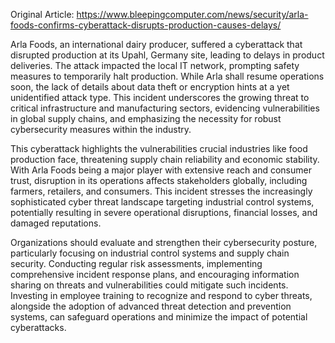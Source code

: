 Original Article: https://www.bleepingcomputer.com/news/security/arla-foods-confirms-cyberattack-disrupts-production-causes-delays/

Arla Foods, an international dairy producer, suffered a cyberattack that disrupted production at its Upahl, Germany site, leading to delays in product deliveries. The attack impacted the local IT network, prompting safety measures to temporarily halt production. While Arla shall resume operations soon, the lack of details about data theft or encryption hints at a yet unidentified attack type. This incident underscores the growing threat to critical infrastructure and manufacturing sectors, evidencing vulnerabilities in global supply chains, and emphasizing the necessity for robust cybersecurity measures within the industry.

This cyberattack highlights the vulnerabilities crucial industries like food production face, threatening supply chain reliability and economic stability. With Arla Foods being a major player with extensive reach and consumer trust, disruption in its operations affects stakeholders globally, including farmers, retailers, and consumers. This incident stresses the increasingly sophisticated cyber threat landscape targeting industrial control systems, potentially resulting in severe operational disruptions, financial losses, and damaged reputations.

Organizations should evaluate and strengthen their cybersecurity posture, particularly focusing on industrial control systems and supply chain security. Conducting regular risk assessments, implementing comprehensive incident response plans, and encouraging information sharing on threats and vulnerabilities could mitigate such incidents. Investing in employee training to recognize and respond to cyber threats, alongside the adoption of advanced threat detection and prevention systems, can safeguard operations and minimize the impact of potential cyberattacks.